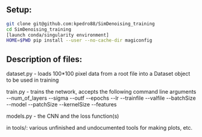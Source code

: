 ## Setup:

```bash
git clone git@github.com:kpedro88/SimDenoising_training
cd SimDenoising_training
[launch conda/singularity environment]
HOME=$PWD pip install --user --no-cache-dir magiconfig
```

## Description of files:

dataset.py - loads 100*100 pixel data from a root file into a Dataset object to be used in training

train.py - trains the network, accepts the following command line arguments
	 --num_of_layers
	 --sigma
	 --outf
	 --epochs
	 --lr
	 --trainfile
	 --valfile
	 --batchSize
	 --model
	 --patchSize
	 --kernelSize
	 --features

models.py - the CNN and the loss function(s)

in tools/: various unfinished and undocumented tools for making plots, etc. 
